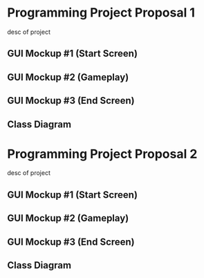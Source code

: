 # Programming Project Proposal 1
desc of project

## GUI Mockup #1 (Start Screen)

## GUI Mockup #2 (Gameplay)

## GUI Mockup #3 (End Screen)

## Class Diagram


# Programming Project Proposal 2
desc of project

## GUI Mockup #1 (Start Screen)

## GUI Mockup #2 (Gameplay)

## GUI Mockup #3 (End Screen)

## Class Diagram
